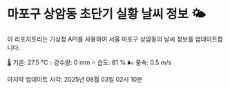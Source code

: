 
# 마포구 상암동 초단기 실황 날씨 정보 🌤️

이 리포지토리는 기상청 API를 사용하여 서울 마포구 상암동의 날씨 정보를 업데이트합니다. 

🌡️ 기온: 27.5 ℃
💧 강수량: 0 mm
💦 습도: 81 %
🌬️ 풍속: 0.5 m/s

마지막 업데이트 시각: 2025년 08월 03일 02시 10분    
